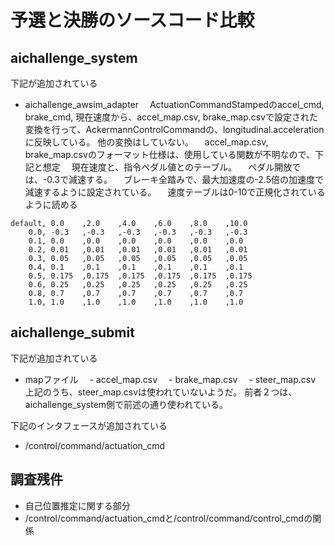 # 予選と決勝のソースコード比較

## aichallenge_system
下記が追加されている
- aichallenge_awsim_adapter
　ActuationCommandStampedのaccel_cmd, brake_cmd, 現在速度から、accel_map.csv, brake_map.csvで設定された変換を行って、AckermannControlCommandの、longitudinal.acceleration に反映している。
  他の変換はしていない。
　accel_map.csv, brake_map.csvのフォーマット仕様は、使用している関数が不明なので、下記と想定
　現在速度と、指令ペダル値とのテーブル。
　ペダル開放では、-0.3で減速する。
　ブレーキ全踏みで、最大加速度の-2.5倍の加速度で減速するように設定されている。
　速度テーブルは0-10で正規化されているように読める
~~~accel_map.csv
default, 0.0    ,2.0    ,4.0    ,6.0    ,8.0    ,10.0
    0.0, -0.3   ,-0.3   ,-0.3   ,-0.3   ,-0.3   ,-0.3
    0.1, 0.0    ,0.0    ,0.0    ,0.0    ,0.0    ,0.0
    0.2, 0.01   ,0.01   ,0.01   ,0.01   ,0.01   ,0.01
    0.3, 0.05   ,0.05   ,0.05   ,0.05   ,0.05   ,0.05
    0.4, 0.1    ,0.1    ,0.1    ,0.1    ,0.1    ,0.1
    0.5, 0.175  ,0.175  ,0.175  ,0.175  ,0.175  ,0.175
    0.6, 0.25   ,0.25   ,0.25   ,0.25   ,0.25   ,0.25 
    0.8, 0.7    ,0.7    ,0.7    ,0.7    ,0.7    ,0.7 
    1.0, 1.0    ,1.0    ,1.0    ,1.0    ,1.0    ,1.0 
~~~

## aichallenge_submit
下記が追加されている
- mapファイル
　- accel_map.csv
　- brake_map.csv
　- steer_map.csv
  上記のうち、steer_map.csvは使われていないようだ。
  前者２つは、aichallenge_system側で前述の通り使われている。


下記のインタフェースが追加されている
- /control/command/actuation_cmd

## 調査残件
- 自己位置推定に関する部分
- /control/command/actuation_cmdと/control/command/control_cmdの関係

